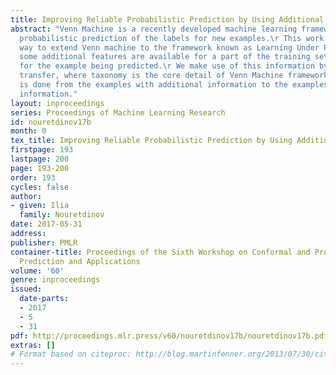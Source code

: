 ```yaml
---
title: Improving Reliable Probabilistic Prediction by Using Additional Knowledge
abstract: "Venn Machine is a recently developed machine learning framework for reliable
  probabilistic prediction of the labels for new examples.\r This work proposes a
  way to extend Venn machine to the framework known as Learning Under Privileged Information:\r
  some additional features are available for a part of the training set, and are missing
  for the example being predicted.\r We make use of this information by making a taxonomy
  transfer, where taxonomy is the core detail of Venn Machine framework.\r The transfer
  is done from the examples with additional information to the examples without additional
  information."
layout: inproceedings
series: Proceedings of Machine Learning Research
id: nouretdinov17b
month: 0
tex_title: Improving Reliable Probabilistic Prediction by Using Additional Knowledge
firstpage: 193
lastpage: 200
page: 193-200
order: 193
cycles: false
author:
- given: Ilia
  family: Nouretdinov
date: 2017-05-31
address: 
publisher: PMLR
container-title: Proceedings of the Sixth Workshop on Conformal and Probabilistic
  Prediction and Applications
volume: '60'
genre: inproceedings
issued:
  date-parts:
  - 2017
  - 5
  - 31
pdf: http://proceedings.mlr.press/v60/nouretdinov17b/nouretdinov17b.pdf
extras: []
# Format based on citeproc: http://blog.martinfenner.org/2013/07/30/citeproc-yaml-for-bibliographies/
---
```

